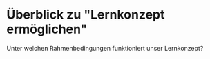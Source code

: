 # Überblick zu "Lernkonzept ermöglichen"

Unter welchen Rahmenbedingungen funktioniert unser Lernkonzept?

